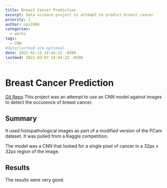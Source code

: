 ```yaml
---
title: Breast Cancer Prediction
excerpt: Data science project to attempt to predict breast cancer
priority: 1
author: nps1984
categories:
  - works
tags:
  - CNN
#date/lastmod are optional
date: 2021-01-13 14:44:22 -0500
lastmod: 2021-02-07 14:44:22 -0500
---
```


# Breast Cancer Prediction
[Git Repo](https://github.com/nps1984/breast-cancer/tree/main)
This project was an attempt to use an CNN model against images to detect the occurence of breast cancer.

## Summary 
It used histopathological images as part of a modified version of the PCam dataset. It was pulled from a Kaggle competition.
 
The model was a CNN that looked for a single pixel of cancer in a 32px x 32px region of the image.

## Results
The results were very good. 
 


